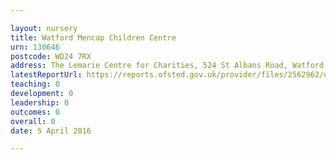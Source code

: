 ```yaml
---

layout: nursery
title: Watford Mencap Children Centre
urn: 130646
postcode: WD24 7RX
address: The Lemarie Centre for Charities, 524 St Albans Road, Watford, WD24 7RX
latestReportUrl: https://reports.ofsted.gov.uk/provider/files/2562962/urn/130646.pdf
teaching: 0
development: 0
leadership: 0
outcomes: 0
overall: 0
date: 5 April 2016

---
```

